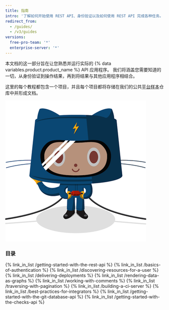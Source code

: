 ```yaml
---
title: 指南
intro: '了解如何开始使用 REST API、身份验证以及如何使用 REST API 完成各种任务。'
redirect_from:
  - /guides/
  - /v3/guides
versions:
  free-pro-team: '*'
  enterprise-server: '*'
---
```




本文档的这一部分旨在让您熟悉并运行实际的 {% data variables.product.product_name %} API 应用程序。 我们将涵盖您需要知道的一切，从身份验证到操作结果，再到将结果与其他应用程序相结合。

这里的每个教程都包含一个项目，并且每个项目都将存储在我们的公共[平台样本](https://github.com/github/platform-samples)仓库中并形成文档。

![Electrocat](/assets/images/electrocat.png)

### 目录

{% link_in_list /getting-started-with-the-rest-api %}
{% link_in_list /basics-of-authentication %}
{% link_in_list /discovering-resources-for-a-user %}
{% link_in_list /delivering-deployments %}
{% link_in_list /rendering-data-as-graphs %}
{% link_in_list /working-with-comments %}
{% link_in_list /traversing-with-pagination %}
{% link_in_list /building-a-ci-server %}
{% link_in_list /best-practices-for-integrators %}
{% link_in_list /getting-started-with-the-git-database-api %}
{% link_in_list /getting-started-with-the-checks-api %}
